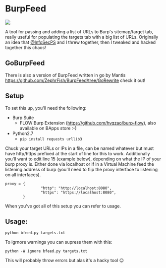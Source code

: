 # BurpFeed
![](https://github.com/ZephrFish/BurpFeed/blob/master/LogoBurpFeed.png)

A tool for passing and adding a list of URLs to Burp's sitemap/target tab, really useful for populating the targets tab with a big list of URLs. Originally an idea that [@InfoSecPS](https://twitter.com/InfoSecPS) and I threw together, then I tweaked and hacked together this chaos!

## GoBurpFeed
There is also a version of BurpFeed written in go by Mantis https://github.com/ZephrFish/BurpFeed/tree/GoRewrite check it out!

## Setup
To set this up, you'll need the following:
- Burp Suite
  - FLOW Burp Extension (https://github.com/hvqzao/burp-flow), also available on BApps store :-)
- Python2.7
  - `pip install requests urllib3`

Chuck your target URLs or IPs in a file, can be named whatever but must have http/https prefixed at the start of line for this to work. Additionally you'll want to edit line 15 (example below), depending on what the IP of your burp proxy is. Either done via localhost or if in a Virtual Machine feed the listening address of burp (you'll need to flip the proxy interface to listening on all interfaces).

```
proxy = {
                "http": "http://localhost:8080",
                "https": "https://localhost:8080",
        }
```

When you've got all of this setup you can refer to usage.


## Usage:
```
python bfeed.py targets.txt
```

To igrnore warnings you can supress them with this:

```
python -W ignore bfeed.py targets.txt
```

This will probably throw errors but alas it's a hacky tool 😉
